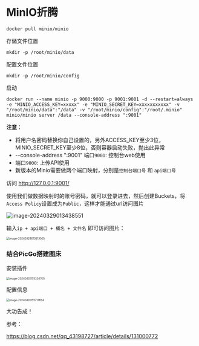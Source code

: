 # MinIO折腾

```
docker pull minio/minio
```



存储文件位置

`mkdir -p /root/minio/data`

配置文件位置

`mkdir -p /root/minio/config`



启动

```
docker run --name minio -p 9000:9000 -p 9001:9001 -d --restart=always -e "MINIO_ACCESS_KEY=xxxxx" -e "MINIO_SECRET_KEY=xxxxxxxxxxx" -v "/root/minio/data":"/data" -v "/root/minio/config":"/root/.minio" minio/minio server /data --console-address ":9001"
```

**注意**：

- 将用户名密码替换你自己设置的，另外ACCESS_KEY至少3位，MINIO_SECRET_KEY至少8位，否则容器启动失败，抛出此异常
- --console-address ":9001" 端口`9001`: 控制台web使用
- 端口`9000`: 上传API使用
- 新版本的Minio需要做两个端口映射，分别是`控制台端口号` 和 `api端口号`



访问 http://127.0.0.1:9001/



使用我们做数据映射时的账号密码，就可以登录进去，然后创建Buckets，将`Access Policy`设置成为`Public`，这样才能通过url访问图片

![image-20240329013438551](http://8.137.104.101:9000/images/imgs/2024/03/29/image-20240329013438551.png)



输入`ip + api端口 + 桶名 + 文件名` 即可访问图片：

<img src="http://8.137.104.101:9000/images/imgs/2024/03/29/image-20240329013513505.png" alt="image-20240329013513505" style="zoom:50%;" />







### 结合PicGo搭建图床

安装插件

<img src="http://8.137.104.101:9000/images/wg/2024/04/01/image-20240401155334705.png" alt="image-20240401155334705" style="zoom:50%;" />



配置信息

<img src="http://8.137.104.101:9000/images/imgs/2024/04/01/image-20240401155717654.png" alt="image-20240401155717654" style="zoom:50%;" />



大功告成！



参考：

https://blog.csdn.net/qq_43198727/article/details/131000772

